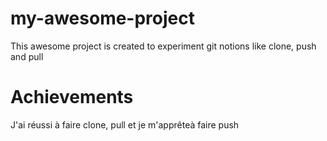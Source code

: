 # my-awesome-project

This awesome project is created to experiment git notions like clone, push and pull

# Achievements

J'ai réussi à faire clone, pull et je m'apprêteà faire push
